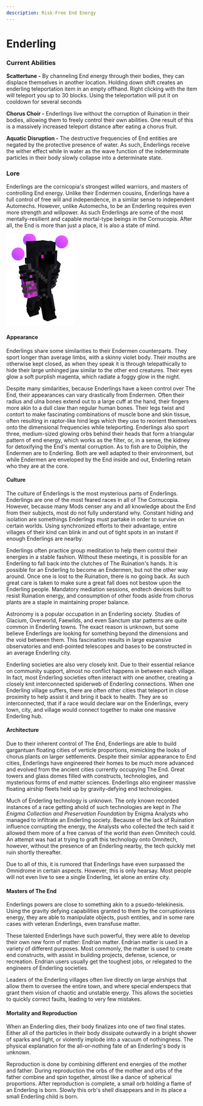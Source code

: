 ```yaml
---
description: Risk-Free End Energy
---
```


# Enderling

### Current Abilities

**Scattertune -** By channeling End energy through their bodies, they can displace themselves in another location. Holding down shift creates an enderling teleportation item in an empty offhand. Right clicking with the item will teleport you up to 30 blocks. Using the teleportation will put it on cooldown for several seconds

**Chorus Choir -** Enderlings live without the corruption of Ruination in their bodies, allowing them to freely control their own abilities. One result of this is a massively increased teleport distance after eating a chorus fruit.

**Aquatic Disruption -** The destructive frequencies of End entities are negated by the protective presence of water. As such, Enderlings receive the wither effect while in water as the wave function of the indeterminate particles in their body slowly collapse into a determinate state.

### Lore

Enderlings are the cornicopia's strongest willed warriors, and masters of controlling End energy. Unlike their Endermen cousins, Enderlings have a full control of free will and independence, in a similar sense to independent Automechs. However, unlike Automechs, to be an Enderling requires even more strength and willpower. As such Enderlings are some of the most mentally-resilient and capable mortal-type beings in the Cornucopia. After all, the End is more than just a place, it is also a state of mind.

![Enderling](../../../../.gitbook/assets/enderlin.png)

#### Appearance

Enderlings share some similarities to their Endermen counterparts. They sport longer than average limbs, with a skinny violet body. Their mouths are otherwise kept closed, as when they speak it is through telepathically to hide their large unhinged jaw similar to the other end creatures. Their eyes glow a soft purplish magenta, which radiate a foggy glow in the night.

Despite many similarities, because Enderlings have a keen control over The End, their appearances can vary drastically from Endermen. Often their radius and ulna bones extend out to a large cuff at the hand, their fingers more akin to a dull claw than regular human bones. Their legs twist and contort to make fascinating combinations of muscle bone and skin tissue, often resulting in raptor-like hind legs which they use to reorient themselves onto the dimensional frequencies while teleporting. Enderlings also sport three, medium-sized glowing orbs behind their heads that form a triangular pattern of end energy, which works as the filter, or, in a sense, the kidney for detoxifying the End's mental corruption. As to fish are to Dolphin, the Endermen are to Enderling. Both are well adapted to their environment, but while Endermen are enveloped by the End inside and out, Enderling retain who they are at the core.

#### Culture

The culture of Enderlings is the most mysterious parts of Enderlings. Enderlings are one of the most feared races in all of The Cornucopia. However, because many Mods censer any and all knowledge about the End from their subjects, most do not fully understand why. Constant hiding and isolation are somethings Enderlings must partake in order to survive on certain worlds. Using synchronized efforts to their advantage, entire villages of their kind can blink in and out of tight spots in an instant if enough Enderlings are nearby.

Enderlings often practice group meditation to help them control their energies in a stable fashion. Without these meetings, it is possible for an Enderling to fall back into the clutches of The Ruination's hands. It is possible for an Enderling to become an Endermen, but not the other way around. Once one is lost to the Ruination, there is no going back. As such great care is taken to make sure a great fall does not bestow upon the Enderling people. Mandatory mediation sessions, endtech devices built to resist Ruination energy, and consumption of other foods aside from chorus plants are a staple in maintaining proper balance.

Astronomy is a popular occupation in an Enderling society. Studies of Glacium, Overworld, Faewilds, and even Sanctum star patterns are quite common in Enderling towns. The exact reason is unknown, but some believe Enderlings are looking for something beyond the dimensions and the void between them. This fascination results in large expansive observatories and end-pointed telescopes and bases to be constructed in an average Enderling city.

Enderling societies are also very closely knit. Due to their essential reliance on community support, almost no conflict happens in between each village. In fact, most Enderling societies often interact with one another, creating a closely knit interconnected spiderweb of Enderling connections. When one Enderling village suffers, there are often other cities that teleport in close proximity to help assist it and bring it back to health. They are so interconnected, that if a race would declare war on the Enderlings, every town, city, and village would connect together to make one massive Enderling hub.

#### Architecture

Due to their inherent control of The End, Enderlings are able to build gargantuan floating cities of verticle proportions, mimicking the looks of chorus plants on larger settlements. Despite their similar appearance to End cities, Enderlings have engineered their homes to be much more advanced and evolved from the ancient cities currently occupying The End. Great towers and glass domes filled with constructs, technologies, and mysterious forms of end matter sciences. Enderlings also engineer massive floating airship fleets held up by gravity-defying end technologies.

Much of Enderling technology is unknown. The only known recorded instances of a race getting ahold of such technologies are kept in _The Enigma Collection and Preservation Foundation_ by Enigma Analysts who managed to infiltrate an Enderling society. Because of the lack of Ruination influence corrupting the energy, the Analysts who collected the tech said it allowed them more of a free canvas of the world than even Omnitech could. An attempt was had at trying to graft this technology onto Omnitech, however, without the presence of an Enderling nearby, the tech quickly met ruin shortly thereafter.

Due to all of this, it is rumored that Enderlings have even surpassed the Omnidrome in certain aspects. However, this is only hearsay. Most people will not even live to see a single Enderling, let alone an entire city.

#### Masters of The End

Enderlings powers are close to something akin to a psuedo-telekinesis. Using the gravity defying capabilities granted to them by the corruptionless energy, they are able to manipulate objects, push entities, and in some rare cases with veteran Enderlings, even transfuse matter.

These talented Enderlings have such powerful, they were able to develop their own new form of matter: Endrian matter. Endrian matter is used in a variety of different purposes. Most commonly, the matter is used to create end constructs, with assist in building projects, defense, science, or recreation. Endrian users usually get the toughest jobs, or relegated to the engineers of Enderling societies.

Leaders of the Enderling villages often live directly on large airships that allow them to oversee the entire town, and where special enderspecs that grant them vision of chaotic and unstable energy. This allows the societies to quickly correct faults, leading to very few mistakes.

#### Mortality and Reproduction

When an Enderling dies, their body finalizes into one of two final states. Either all of the particles in their body dissipate outwardly in a bright shower of sparks and light, or violently implode into a vacuum of nothingness. The physical explanation for the all-or-nothing fate of an Enderling's body is unknown.

Reproduction is done by combining different end energies of the mother and father. During reproduction the orbs of the mother and orbs of the father combine and spin together, almost like a dance of spherical proportions. After reproduction is complete, a small orb holding a flame of an Enderling is born. Slowly this orb's shell disappears and in its place a small Enderling child is born.&#x20;
